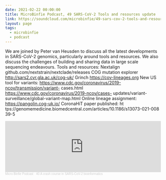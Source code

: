 ```yaml
---
date: 2021-02-22 00:00:00
title: MicroBinfie Podcast, 49 SARS-CoV-2 Tools and resources update
link: https://soundcloud.com/microbinfie/49-sars-cov-2-tools-and-resources-update
layout: page
tags:
  - microbinfie
  - podcast
---
```

We are joined by Peter van Heusden to discuss all the latest
developments in SARS-CoV-2 genomics, particularly around tools and
resources. We also discuss the challenges of building and sharing data
in large scale sequencing endeavours.  Tools and resources:  Nextalign
github.com/nextstrain/nextclade/releases  COG mutation explorer
http://sars2.cvr.gla.ac.uk/cog-uk/  Grinch https://cov-lineages.org
New US tool for variants:
https://www.cdc.gov/coronavirus/2019-ncov/transmission/variant-
cases.html  https://www.cdc.gov/coronavirus/2019-ncov/cases-
updates/variant-surveillance/global-variant-map.html   Online lineage
assignment: https://pangolin.cog-uk.io/  CoronaHiT paper published: ht
tps://genomemedicine.biomedcentral.com/articles/10.1186/s13073-021-008
39-5

<iframe width="100%" height="166" scrolling="no" frameborder="no" allow="autoplay" src="https://w.soundcloud.com/player/?url=https%3A//api.soundcloud.com/tracks/989496307&color=%23ff5500&auto_play=false&hide_related=false&show_comments=true&show_user=true&show_reposts=false&show_teaser=false"></iframe><div style="font-size: 10px; color: #cccccc;line-break: anywhere;word-break: normal;overflow: hidden;white-space: nowrap;text-overflow: ellipsis; font-family: Interstate,Lucida Grande,Lucida Sans Unicode,Lucida Sans,Garuda,Verdana,Tahoma,sans-serif;font-weight: 100;"><a href="https://soundcloud.com/microbinfie" title="Micro Binfie Podcast" target="_blank" style="color: #cccccc; text-decoration: none;">Micro Binfie Podcast</a> · <a href="https://soundcloud.com/microbinfie/40-a-crash-course-in-sars-cov-2-bioinformatics" title="49 SARS-CoV-2 Tools and resources update" target="_blank" style="color: #cccccc; text-decoration: none;">40 A crash course in SARS-CoV-2 bioinformatics</a></div>
